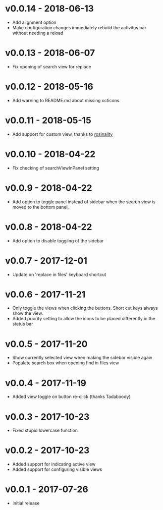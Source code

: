 # v0.0.14 - 2018-06-13
- Add alignment option
- Make configuration changes immediately rebuild the activitus bar without needing a reload

# v0.0.13 - 2018-06-07
- Fix opening of search view for replace

# v0.0.12 - 2018-05-16
- Add warning to README.md about missing octicons

# v0.0.11 - 2018-05-15
- Add support for custom view, thanks to [rosinality](https://github.com/rosinality)

# v0.0.10 - 2018-04-22
- Fix checking of searchViewInPanel setting

# v0.0.9 - 2018-04-22
- Add option to toggle panel instead of sidebar when the search view is moved to the bottom panel.

# v0.0.8 - 2018-04-22
- Add option to disable toggling of the sidebar

# v0.0.7 - 2017-12-01
- Update on 'replace in files' keyboard shortcut

# v0.0.6 - 2017-11-21
- Only toggle the views when clicking the buttons. Short cut keys always show the view.
- Added priority setting to allow the icons to be placed differently in the status bar

# v0.0.5 - 2017-11-20
- Show currently selected view when making the sidebar visible again
- Populate search box when opening find in files view

# v0.0.4 - 2017-11-19
- Added view toggle on button re-click (thanks Tadaboody)

# v0.0.3 - 2017-10-23
- Fixed stupid lowercase function

# v0.0.2 - 2017-10-23
- Added support for indicating active view
- Added support for configuring visible views

# v0.0.1 - 2017-07-26
- Initial release
